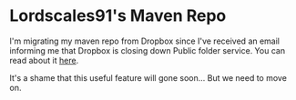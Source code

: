 Lordscales91's Maven Repo
===

I'm migrating my maven repo from Dropbox since I've received an email informing me that Dropbox is closing down Public folder service. You can read about it [here](https://news.ycombinator.com/item?id=13188848).

It's a shame that this useful feature will gone soon... But we need to move on.
